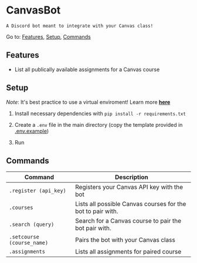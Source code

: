 # CanvasBot

    A Discord bot meant to integrate with your Canvas class!

Go to:
[Features](#features),
[Setup](#setup),
[Commands](#commands)

## Features

- List all publically available assignments for a Canvas course

## Setup

*Note*: It's best practice to use a virtual enviroment! Learn more [**here**](https://realpython.com/python-virtual-environments-a-primer/)

1) Install necessary dependencies with `pip install -r requirements.txt`

2) Create a `.env` file in the main directory (copy the template provided in [.env.example](.env.example))

3) Run

## Commands

| Command                    | Description                                                                                 |
| -------------------------- | ------------------------------------------------------------------------------------------- |
| `.register (api_key)`      | Registers your Canvas API key with the bot                                                  |
| `.courses`                 | Lists all possible Canvas courses for the bot to pair with. |
| `.search (query)`          | Search for a Canvas course to pair the bot pair with.      |
| `.setcourse (course_name)` | Pairs the bot with your Canvas class                                           |
| `.assignments`             | Lists all assignments for paired course                                                     |
